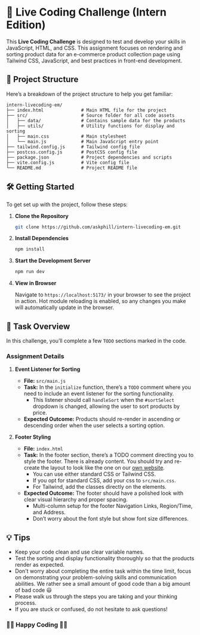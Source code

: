# 🌱 Live Coding Challenge (Intern Edition)

This **Live Coding Challenge** is designed to test and develop your skills in JavaScript, HTML, and CSS. This assignment focuses on rendering and sorting product data for an e-commerce product collection page using Tailwind CSS, JavaScript, and best practices in front-end development.

## 📂 Project Structure

Here’s a breakdown of the project structure to help you get familiar:

```plaintext
intern-livecoding-em/
├── index.html              # Main HTML file for the project
├── src/                    # Source folder for all code assets
│   ├── data/               # Contains sample data for the products
│   ├── utils/              # Utility functions for display and sorting
│   ├── main.css            # Main stylesheet
│   └── main.js             # Main JavaScript entry point
├── tailwind.config.js      # Tailwind config file
├── postcss.config.js       # PostCSS config file
├── package.json            # Project dependencies and scripts
├── vite.config.js          # Vite config file
└── README.md               # Project README file
```

## 🛠️ Getting Started

To get set up with the project, follow these steps:

1. **Clone the Repository**

   ```bash
   git clone https://github.com/askphill/intern-livecoding-em.git
   ```

2. **Install Dependencies**

   ```bash
   npm install
   ```

3. **Start the Development Server**

   ```bash
   npm run dev
   ```

4. **View in Browser**

   Navigate to `https://localhost:5173/` in your browser to see the project in action. Hot module reloading is enabled, so any changes you make will automatically update in the browser.

## 🚀 Task Overview

In this challenge, you’ll complete a few `TODO` sections marked in the code.

### Assignment Details

1. **Event Listener for Sorting**

   - **File:** `src/main.js`
   - **Task:** In the `initialize` function, there’s a `TODO` comment where you need to include an event listener for the sorting functionality. 
     - This listener should call `handleSort` when the `#sortSelect` dropdown is changed, allowing the user to sort products by price.
   - **Expected Outcome:** Products should re-render in ascending or descending order when the user selects a sorting option.

2. **Footer Styling**
   - **File:** `index.html`
   - **Task:** In the footer section, there’s a TODO comment directing you to style the footer. There is already content. You should try and re-create the layout to look like the one on our [own website](https://askphill.com/).
     - You can use either standard CSS or Tailwind CSS.
     - If you opt for standard CSS, add your css to `src/main.css`.
     - For Tailwind, add the classes directly on the elements.
   - **Expected Outcome:** The footer should have a polished look with clear visual hierarchy and proper spacing. 
     -  Multi-column setup for the footer Navigation Links, Region/Time, and Address.
     -  Don’t worry about the font style but show font size differences.

## 💡 Tips

- Keep your code clean and use clear variable names.
- Test the sorting and display functionality thoroughly so that the products render as expected.
- Don't worry about completing the entire task within the time limit, focus on demonstrating your problem-solving skills and communication abilities. We rather see a small amount of good code than a big amount of bad code 😃
- Please walk us through the steps you are taking and your thinking process.
- If you are stuck or confused, do not hesitate to ask questions!

### 🎉🎉 Happy Coding 🎉🎉
